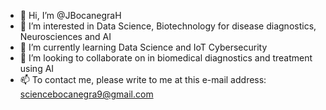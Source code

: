 - 👋 Hi, I’m @JBocanegraH
- 👀 I’m interested in Data Science, Biotechnology for disease diagnostics, Neurosciences and AI
- 🌱 I’m currently learning Data Science and IoT Cybersecurity
- 💞️ I’m looking to collaborate on in biomedical diagnostics and treatment using AI
- 📫 To contact me, please write to me at this e-mail address: sciencebocanegra9@gmail.com

<!---
JBocanegraH/JBocanegraH is a ✨ special ✨ repository because its `README.md` (this file) appears on your GitHub profile.
You can click the Preview link to take a look at your changes.
--->
